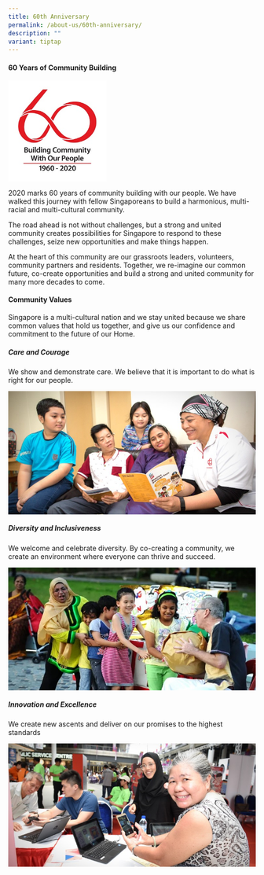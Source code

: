 ```yaml
---
title: 60th Anniversary
permalink: /about-us/60th-anniversary/
description: ""
variant: tiptap
---
```

#### **60 Years of Community Building**

<img style="width:200px" align="center" src="/images/About%20Us/60th%20Anniversary/pa60-logo-high-res462929700a1d6b0c895eff0000f6c7a3.jpg">

2020 marks 60 years of community building with our people. We have walked this journey with fellow Singaporeans to build a harmonious, multi-racial and multi-cultural community.

The road ahead is not without challenges, but a strong and united community creates possibilities for Singapore to respond to these challenges, seize new opportunities and make things happen.

At the heart of this community are our grassroots leaders, volunteers, community partners and residents. Together, we re-imagine our common future, co-create opportunities and build a strong and united community for many more decades to come.

#### **Community Values**
Singapore is a multi-cultural nation and we stay united because we share common values that hold us together, and give us our confidence and commitment to the future of our Home.

##### Care and Courage

We show and demonstrate care. We believe that it is important to do what is right for our people.

<img style="width:600px" align="center" src="/images/About%20Us/60th%20Anniversary/Care%20and%20Courage.jpg">
<br>

##### Diversity and Inclusiveness

We welcome and celebrate diversity. By co-creating a community, we create an environment where everyone can thrive and succeed.

<img style="width:600px" align="center" src="/images/About%20Us/60th%20Anniversary/Diversity%20and%20Inclusiveness.jpg">
<br>

##### Innovation and Excellence

We create new ascents and deliver on our promises to the highest standards

<img style="width:600px" align="center" src="/images/About%20Us/60th%20Anniversary/Innovation%20and%20Excellence.jpg">
